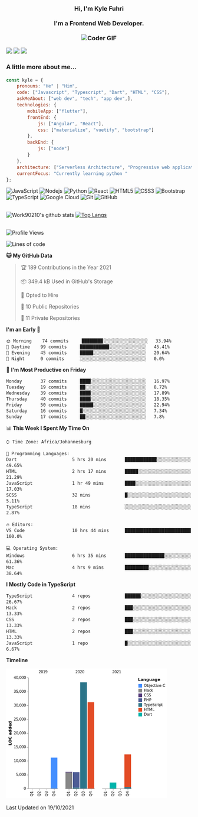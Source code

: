 
<h3 align="center">
  <abc>
    <br />Hi, I'm Kyle Fuhri<br />
    <br />
    I'm a Frontend Web Developer. <br />
    <br />
    <img
      src="https://media.giphy.com/media/SWoSkN6DxTszqIKEqv/giphy.gif"
      alt="Coder GIF"
      width="500"
      height="400"
    />
  </abc>
</h3>
<img src="https://img.shields.io/badge/Flutter%20-%2302569B.svg?&style=for-the-badge&logo=Flutter&logoColor=white" />
<img src="https://img.shields.io/badge/angular%20-%23DD0031.svg?&style=for-the-badge&logo=angular&logoColor=white"/>
<img src="https://img.shields.io/badge/react%20-%2320232a.svg?&style=for-the-badge&logo=react&logoColor=%2361DAFB"/>

<h3>A little more about me...  </h3>

```javascript
const kyle = {
    pronouns: "He" | "Him",
    code: ["Javascript", "Typescript", "Dart", "HTML", "CSS"],
    askMeAbout: ["web dev", "tech", "app dev",],
    technologies: {
        mobileApp: ["flutter"],
        frontEnd: {
            js: ["Angular", "React"],
            css: ["materialize", "vuetify", "bootstrap"]
        },
        backEnd: {
            js: ["node"]
        }
    },
    architecture: ["Serverless Architecture", "Progressive web applications", "Single page applications"],
    currentFocus: "Currently learning python "
};
```

![JavaScript](https://img.shields.io/badge/-JavaScript-black?style=flat-square&logo=javascript)
![Nodejs](https://img.shields.io/badge/-Nodejs-black?style=flat-square&logo=Node.js)
![Python](https://img.shields.io/badge/-Python-black?style=flat-square&logo=Python)
![React](https://img.shields.io/badge/-React-black?style=flat-square&logo=react)
![HTML5](https://img.shields.io/badge/-HTML5-E34F26?style=flat-square&logo=html5&logoColor=white)
![CSS3](https://img.shields.io/badge/-CSS3-1572B6?style=flat-square&logo=css3)
![Bootstrap](https://img.shields.io/badge/-Bootstrap-563D7C?style=flat-square&logo=bootstrap)
![TypeScript](https://img.shields.io/badge/-TypeScript-007ACC?style=flat-square&logo=typescript)
![Google Cloud](https://img.shields.io/badge/Google%20Cloud-black?style=flat-square&logo=google-cloud)
![Git](https://img.shields.io/badge/-Git-black?style=flat-square&logo=git)
![GitHub](https://img.shields.io/badge/-GitHub-181717?style=flat-square&logo=github)
</br>
</br>


![Work90210's github stats](https://github-readme-stats.vercel.app/api?username=work90210)
[![Top Langs](https://github-readme-stats.vercel.app/api/top-langs/?username=work90210)](https://github.com/work90210/github-readme-stats)
</br>
</br>
<!--START_SECTION:waka-->
![Profile Views](http://img.shields.io/badge/Profile%20Views-8-blue)

![Lines of code](https://img.shields.io/badge/From%20Hello%20World%20I%27ve%20Written-106886%20lines%20of%20code-blue)

**🐱 My GitHub Data** 

> 🏆 189 Contributions in the Year 2021
 > 
> 📦 349.4 kB Used in GitHub's Storage 
 > 
> 💼 Opted to Hire
 > 
> 📜 10 Public Repositories 
 > 
> 🔑 11 Private Repositories  
 > 
**I'm an Early 🐤** 

```text
🌞 Morning    74 commits     ████████░░░░░░░░░░░░░░░░░   33.94% 
🌆 Daytime    99 commits     ███████████░░░░░░░░░░░░░░   45.41% 
🌃 Evening    45 commits     █████░░░░░░░░░░░░░░░░░░░░   20.64% 
🌙 Night      0 commits      ░░░░░░░░░░░░░░░░░░░░░░░░░   0.0%

```
📅 **I'm Most Productive on Friday** 

```text
Monday       37 commits     ████░░░░░░░░░░░░░░░░░░░░░   16.97% 
Tuesday      19 commits     ██░░░░░░░░░░░░░░░░░░░░░░░   8.72% 
Wednesday    39 commits     ████░░░░░░░░░░░░░░░░░░░░░   17.89% 
Thursday     40 commits     ████░░░░░░░░░░░░░░░░░░░░░   18.35% 
Friday       50 commits     █████░░░░░░░░░░░░░░░░░░░░   22.94% 
Saturday     16 commits     █░░░░░░░░░░░░░░░░░░░░░░░░   7.34% 
Sunday       17 commits     ██░░░░░░░░░░░░░░░░░░░░░░░   7.8%

```


📊 **This Week I Spent My Time On** 

```text
⌚︎ Time Zone: Africa/Johannesburg

💬 Programming Languages: 
Dart                     5 hrs 20 mins       ████████████░░░░░░░░░░░░░   49.65% 
HTML                     2 hrs 17 mins       █████░░░░░░░░░░░░░░░░░░░░   21.29% 
JavaScript               1 hr 49 mins        ████░░░░░░░░░░░░░░░░░░░░░   17.03% 
SCSS                     32 mins             █░░░░░░░░░░░░░░░░░░░░░░░░   5.11% 
TypeScript               18 mins             ░░░░░░░░░░░░░░░░░░░░░░░░░   2.87%

🔥 Editors: 
VS Code                  10 hrs 44 mins      █████████████████████████   100.0%

💻 Operating System: 
Windows                  6 hrs 35 mins       ███████████████░░░░░░░░░░   61.36% 
Mac                      4 hrs 9 mins        █████████░░░░░░░░░░░░░░░░   38.64%

```

**I Mostly Code in TypeScript** 

```text
TypeScript               4 repos             ██████░░░░░░░░░░░░░░░░░░░   26.67% 
Hack                     2 repos             ███░░░░░░░░░░░░░░░░░░░░░░   13.33% 
CSS                      2 repos             ███░░░░░░░░░░░░░░░░░░░░░░   13.33% 
HTML                     2 repos             ███░░░░░░░░░░░░░░░░░░░░░░   13.33% 
JavaScript               1 repo              █░░░░░░░░░░░░░░░░░░░░░░░░   6.67%

```


**Timeline**

![Chart not found](https://raw.githubusercontent.com/Work90210/Work90210/main/charts/bar_graph.png) 


 Last Updated on 19/10/2021
<!--END_SECTION:waka-->
